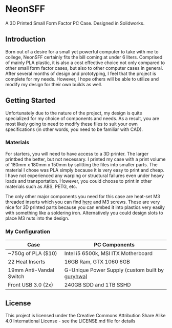 # NeonSFF
A 3D Printed Small Form Factor PC Case. Designed in Solidworks.

## Introduction
Born out of a desire for a small yet powerful computer to take with me to college, NeonSFF certainly fits the bill coming at under 6 liters. Comprised of mainly PLA plastic, it is also a cost effective choice not only compared to other small form factor cases, but also to other computer cases in general. After several months of design and prototyping, I feel that the project is complete for my needs. However, I hope others will be able to utilize and modify my design for their own builds as well.

## Getting Started
Unfortunately due to the nature of the project, my design is quite specialized for my choice of components and needs. As a result, you are most likely going to need to modify these files to suit your own specifications (in other words, you need to be familiar with CAD).

### Materials
For starters, you will need to have access to a 3D printer. The larger printbed the better, but not necessary. I printed my case with a print volume of 180mm x 180mm x 150mm by splitting the files into smaller parts. The material I chose was PLA simply because it is very easy to print and cheap. I have not experienced any warping or structural failures even under heavy loads and transportation. However, you could choose to print in other materials such as ABS, PETG, etc.

The only other major components you need for this case are heat-set M3 threaded inserts which you can find [here](https://www.mcmaster.com/threaded-inserts) and M3 screws. These are very nice for 3D printed parts because you can embed it into plastics very easily with something like a soldering iron. Alternatively you could design slots to place M3 nuts into the design.

### My Configuration
| Case | PC Components |
| --- | --- |
| ~750g of PLA ($10) | Intel i5 6500k, MSI ITX Motherboard |
| 22 Heat Inserts | 16GB Ram, GTX 1060 6GB |
| 19mm Anti-Vandal Switch | G-Unique Power Supply (custom built by [guryhwa](https://smallformfactor.net/forum/threads/more-g-unique-bto-psus-are-now-available-direct-order.1983/)) |
| Front USB 3.0 (2x) | 240GB SDD and 1TB SSHD |

## License
This project is licensed under the Creative Commons Attribution Share Alike 4.0 International License - see the LICENSE.md file for details
